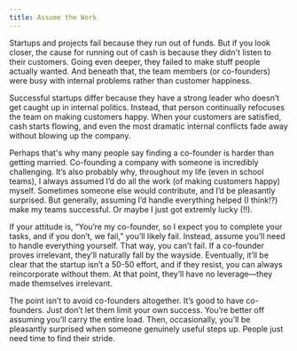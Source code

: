 ```yaml
---
title: Assume the Work
---
```


Startups and projects fail because they run out of funds. But if you look closer, the cause for running out of cash is because they didn't listen to their customers. Going even deeper, they failed to make stuff people actually wanted. And beneath that, the team members (or co-founders) were busy with internal problems rather than customer happiness.

Successful startups differ because they have a strong leader who doesn’t get caught up in internal politics. Instead, that person continually refocuses the team on making customers happy. When your customers are satisfied, cash starts flowing, and even the most dramatic internal conflicts fade away without blowing up the company.

Perhaps that's why many people say finding a co-founder is harder than getting married. Co-founding a company with someone is incredibly challenging. It’s also probably why, throughout my life (even in school teams), I always assumed I’d do all the work (of making customers happy) myself. Sometimes someone else would contribute, and I’d be pleasantly surprised. But generally, assuming I’d handle everything helped (I think!?) make my teams successful. Or maybe I just got extremly lucky (!!).

If your attitude is, “You’re my co-founder, so I expect you to complete your tasks, and if you don’t, we fail,” you’ll likely fail. Instead, assume you’ll need to handle everything yourself. That way, you can’t fail. If a co-founder proves irrelevant, they’ll naturally fall by the wayside. Eventually, it’ll be clear that the startup isn’t a 50-50 effort, and if they resist, you can always reincorporate without them. At that point, they’ll have no leverage—they made themselves irrelevant.

The point isn’t to avoid co-founders altogether. It’s good to have co-founders. Just don’t let them limit your own success. You’re better off assuming you’ll carry the entire load. Then, occasionally, you’ll be pleasantly surprised when someone genuinely useful steps up. People just need time to find their stride.
